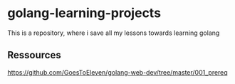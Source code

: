 # golang-learning-projects
This is a repository, where i save all my lessons towards learning golang

## Ressources

https://github.com/GoesToEleven/golang-web-dev/tree/master/001_prereq